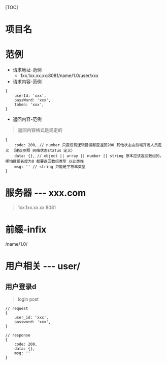 [TOC]

# 项目名

# 范例
- 请求地址-范例
	- 1xx.1xx.xx.xx:8081/name/1.0/user/xxx
- 请求内容-范例
```
{
	userId: 'xxx',
	passWord: 'xxx',
	token: 'xxx',
}
```
- 返回内容-范例

>返回内容格式是规定的

```
{
	code: 200, // number 只要没有逻辑错误都要返回200 其他状态由后端开发人员定义 （建议参照 网络状态status 定义）
	data: {}, // object || array || number || string 原本应该返回数组的，哪怕数组长度为0 都要返回数组类型 以此类推
	msg: '' // string 只能是字符串类型
}
```

# 服务器 --- xxx.com
> 1xx.1xx.xx.xx
8081

# 前缀-infix
/name/1.0/

# 用户相关 --- user/

## 用户登录d
> login
> post

	// request
	{
		user_id: 'xxx',
		password: 'xxx',
	}
	
	// response
	{
		code: 200,
		data: {},
		msg: ''
	}

